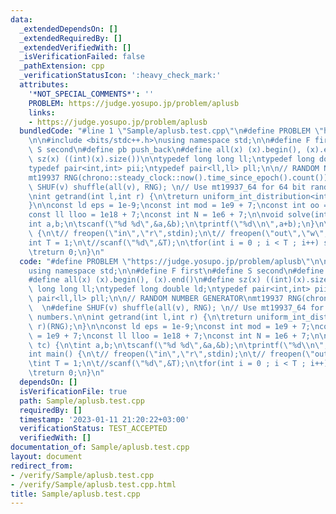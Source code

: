 ```yaml
---
data:
  _extendedDependsOn: []
  _extendedRequiredBy: []
  _extendedVerifiedWith: []
  _isVerificationFailed: false
  _pathExtension: cpp
  _verificationStatusIcon: ':heavy_check_mark:'
  attributes:
    '*NOT_SPECIAL_COMMENTS*': ''
    PROBLEM: https://judge.yosupo.jp/problem/aplusb
    links:
    - https://judge.yosupo.jp/problem/aplusb
  bundledCode: "#line 1 \"Sample/aplusb.test.cpp\"\n#define PROBLEM \"https://judge.yosupo.jp/problem/aplusb\"\
    \n\n#include <bits/stdc++.h>\nusing namespace std;\n\n#define F first\n#define\
    \ S second\n#define pb push_back\n#define all(x) (x).begin(), (x).end()\n#define\
    \ sz(x) ((int)(x).size())\n\ntypedef long long ll;\ntypedef long double ld;\n\
    typedef pair<int,int> pii;\ntypedef pair<ll,ll> pll;\n\n// RANDOM NUMBER GENERATOR\n\
    mt19937 RNG(chrono::steady_clock::now().time_since_epoch().count());  \n#define\
    \ SHUF(v) shuffle(all(v), RNG); \n// Use mt19937_64 for 64 bit random numbers.\n\
    \nint getrand(int l,int r) {\n\treturn uniform_int_distribution<int>(l, r)(RNG);\n\
    }\n\nconst ld eps = 1e-9;\nconst int mod = 1e9 + 7;\nconst int oo = 1e9 + 7;\n\
    const ll lloo = 1e18 + 7;\nconst int N = 1e6 + 7;\n\nvoid solve(int tc) {\n\t\
    int a,b;\n\tscanf(\"%d %d\",&a,&b);\n\tprintf(\"%d\\n\",a+b);\n}\n\nint main()\
    \ {\n\t// freopen(\"in\",\"r\",stdin);\n\t// freopen(\"out\",\"w\",stdout);\n\t\
    int T = 1;\n\t//scanf(\"%d\",&T);\n\tfor(int i = 0 ; i < T ; i++) solve(i+1);\n\
    \treturn 0;\n}\n"
  code: "#define PROBLEM \"https://judge.yosupo.jp/problem/aplusb\"\n\n#include <bits/stdc++.h>\n\
    using namespace std;\n\n#define F first\n#define S second\n#define pb push_back\n\
    #define all(x) (x).begin(), (x).end()\n#define sz(x) ((int)(x).size())\n\ntypedef\
    \ long long ll;\ntypedef long double ld;\ntypedef pair<int,int> pii;\ntypedef\
    \ pair<ll,ll> pll;\n\n// RANDOM NUMBER GENERATOR\nmt19937 RNG(chrono::steady_clock::now().time_since_epoch().count());\
    \  \n#define SHUF(v) shuffle(all(v), RNG); \n// Use mt19937_64 for 64 bit random\
    \ numbers.\n\nint getrand(int l,int r) {\n\treturn uniform_int_distribution<int>(l,\
    \ r)(RNG);\n}\n\nconst ld eps = 1e-9;\nconst int mod = 1e9 + 7;\nconst int oo\
    \ = 1e9 + 7;\nconst ll lloo = 1e18 + 7;\nconst int N = 1e6 + 7;\n\nvoid solve(int\
    \ tc) {\n\tint a,b;\n\tscanf(\"%d %d\",&a,&b);\n\tprintf(\"%d\\n\",a+b);\n}\n\n\
    int main() {\n\t// freopen(\"in\",\"r\",stdin);\n\t// freopen(\"out\",\"w\",stdout);\n\
    \tint T = 1;\n\t//scanf(\"%d\",&T);\n\tfor(int i = 0 ; i < T ; i++) solve(i+1);\n\
    \treturn 0;\n}\n"
  dependsOn: []
  isVerificationFile: true
  path: Sample/aplusb.test.cpp
  requiredBy: []
  timestamp: '2023-01-11 21:20:22+03:00'
  verificationStatus: TEST_ACCEPTED
  verifiedWith: []
documentation_of: Sample/aplusb.test.cpp
layout: document
redirect_from:
- /verify/Sample/aplusb.test.cpp
- /verify/Sample/aplusb.test.cpp.html
title: Sample/aplusb.test.cpp
---
```

